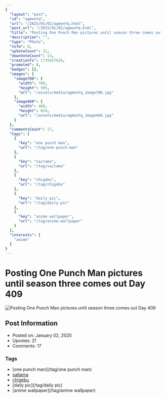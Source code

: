 ```yaml
---
{
  "layout": "post",
  "id": "agmonYq",
  "url": "/2025/01/02/agmonYq.html",
  "post_url": "/2025/01/02/agmonYq.html",
  "title": "Posting One Punch Man pictures until season three comes out Day 409",
  "description": "",
  "type": "Photo",
  "nsfw": 0,
  "upVoteCount": 21,
  "downVoteCount": 13,
  "creationTs": 1735837626,
  "promoted": 0,
  "badges": [],
  "images": {
    "image700": {
      "width": 700,
      "height": 995,
      "url": "/assets/media/agmonYq_image700.jpg"
    },
    "image460": {
      "width": 460,
      "height": 654,
      "url": "/assets/media/agmonYq_image460.jpg"
    }
  },
  "commentsCount": 17,
  "tags": [
    {
      "key": "one punch man",
      "url": "/tag/one-punch-man"
    },
    {
      "key": "saitama",
      "url": "/tag/saitama"
    },
    {
      "key": "chigebu",
      "url": "/tag/chigebu"
    },
    {
      "key": "daily pic",
      "url": "/tag/daily-pic"
    },
    {
      "key": "anime wallpaper",
      "url": "/tag/anime-wallpaper"
    }
  ],
  "interests": [
    "anime"
  ]
}
---
```


# Posting One Punch Man pictures until season three comes out Day 409

![Posting One Punch Man pictures until season three comes out Day 409](/assets/media/agmonYq_image700.jpg)

## Post Information

- Posted on: January 02, 2025
- Upvotes: 21
- Comments: 17

### Tags

- [one punch man](/tag/one punch man)
- [saitama](/tag/saitama)
- [chigebu](/tag/chigebu)
- [daily pic](/tag/daily pic)
- [anime wallpaper](/tag/anime wallpaper)
